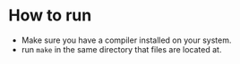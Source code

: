 # How to run

- Make sure you have a compiler installed on your system.
- run `make` in the same directory that files are located at.

